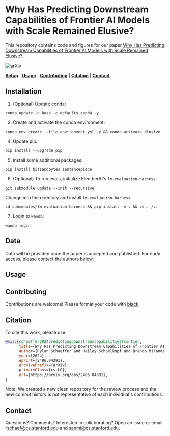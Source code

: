 # Why Has Predicting Downstream Capabilities of Frontier AI Models with Scale Remained Elusive?

This repository contains code and figures for our paper
[Why Has Predicting Downstream Capabilities of Frontier AI Models with Scale Remained Elusive?](https://arxiv.org/abs/2406.04391).

[![arXiv](https://img.shields.io/badge/arXiv-2406.04391-df2a2a.svg?style=for-the-badge)](https://arxiv.org/abs/2407.15211)


[**Setup**](#installation) | [**Usage**](#usage) | [**Contributing**](#contributing) | [**Citation**](#citation) | [**Contact**](#contact)


## Installation

1. (Optional) Update conda:

`conda update -n base -c defaults conda -y`

2. Create and activate the conda environment:

`conda env create --file environment.yml -y && conda activate elusive`

4. Update pip.

`pip install --upgrade pip`

5. Install some additional packages:

`pip install bitsandbytes sentencepiece`

6. (Optional) To run evals, initialize EleutherAI's `lm-evaluation-harness`:

`git submodule update --init --recursive`

Change into the directory and install `lm-evaluation-harness`:

`cd submodules/lm-evaluation-harness && pip install -e . && cd ../..`

7. Login to `wandb`:

`wandb login`

## Data

Data will be provided once the paper is accepted and published. For early access, please contact the 
authors [below](#contact).

## Usage


## Contributing

Contributions are welcome! Please format your code with [black](https://github.com/psf/black).

## Citation

To cite this work, please use:

```bibtex
@misc{schaeffer2024predictingdownstreamcapabilitiesfrontier,
      title={Why Has Predicting Downstream Capabilities of Frontier AI Models with Scale Remained Elusive?}, 
      author={Rylan Schaeffer and Hailey Schoelkopf and Brando Miranda and Gabriel Mukobi and Varun Madan and Adam Ibrahim and Herbie Bradley and Stella Biderman and Sanmi Koyejo},
      year={2024},
      eprint={2406.04391},
      archivePrefix={arXiv},
      primaryClass={cs.LG},
      url={https://arxiv.org/abs/2406.04391}, 
}
```

Note: We created a new clean repository for the review process and the new commit history is not representative
of each individual's contributions.

## Contact

Questions? Comments? Interested in collaborating?
Open an issue or email rschaef@cs.stanford.edu and sanmi@cs.stanford.edu.
